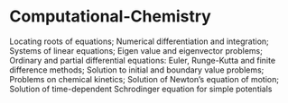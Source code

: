 # Computational-Chemistry

Locating roots of equations; Numerical differentiation and integration; Systems of linear equations; Eigen value and eigenvector problems; Ordinary and partial differential equations: Euler, Runge-Kutta and finite difference methods; Solution to initial and boundary value problems;   Problems on chemical kinetics; Solution of Newton’s equation of motion; Solution of time-dependent Schrodinger equation for simple potentials
